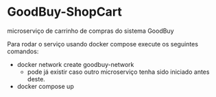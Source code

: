 # GoodBuy-ShopCart
microserviço de carrinho de compras do sistema GoodBuy

Para rodar o serviço usando docker compose execute os seguintes comandos:
- docker network create goodbuy-network
    - pode já existir caso outro microserviço tenha sido iniciado antes deste.
- docker compose up
